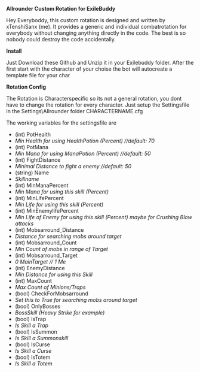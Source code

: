 **Allrounder Custom Rotation for ExileBuddy**

Hey Everyboddy,
this custom rotation is designed and written by xTenshiSanx (me).
It provides a generic and individual combatrotation for everybody without changing anything directly in the code.
The best is so nobody could destroy the code accidentally.

**Install**

Just Download these Github and Unzip it in your Exilebuddy folder.
After the first start with the character of your choise the bot will autocreate a template file for your char

**Rotation Config**

The Rotation is Characterspecific so its not a general rotation, you dont have to change the rotation for every character.
Just setup the Settingsfile in the Settings\Allrounder folder CHARACTERNAME.cfg

The working variables for the settingsfile are
- (int) PotHealth
- *Min Health for using HealthPotion (Percent) //default: 70*
- (int) PotMana
- *Min Mana for using ManaPotion (Percent) //default: 50*
- (int) FightDistance
- *Minimal Distance to fight a enemy //default: 50*
- (string) Name
- *Skillname*
- (int) MinManaPercent
- *Min Mana for using this skill (Percent)*
- (int) MinLifePercent
- *Min Life for using this skill (Percent)*
- (int) MinEnemylifePercent
- *Min Life of Enemy for using this skill (Percent) maybe for Crushing Blow attacks*
- (int) Mobsarround_Distance
- *Distance for searching mobs around target*
- (int) Mobsarround_Count
- *Min Count of mobs in range of Target*
- (int) Mobsarround_Target
- *0 MainTarget // 1 Me*
- (int) EnemyDistance
- *Min Distance for using this Skill*
- (int) MaxCount
- *Max Count of Minions/Traps*
- (bool) CheckForMobsarround
- *Set this to True for searching mobs around target*
- (bool) OnlyBosses
- *BossSkill (Heavy Strike for example)*
- (bool) IsTrap
- *Is Skill a Trap*
- (bool) IsSummon
- *Is Skill a Summonskill*
- (bool) IsCurse
- *Is Skill a Curse*
- (bool) IsTotem
- *Is Skill a Totem*